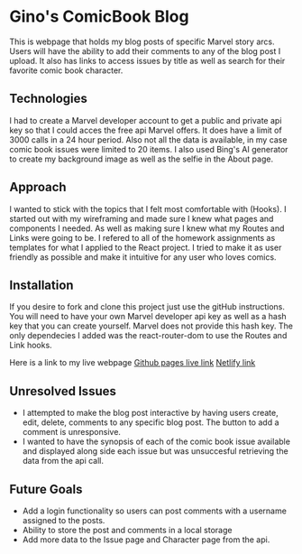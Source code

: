 # Gino's ComicBook Blog

This is webpage that holds my blog posts of specific Marvel story arcs. Users will have the ability to add their comments to any of the blog post I upload. It also has links to access issues by title as well as search for their favorite comic book character.

## Technologies

I had to create a Marvel developer account to get a public and private api key so that I could acces the free api Marvel offers. It does have a limit of 3000 calls in a 24 hour period. Also not all the data is available, in my case comic book issues were limited to 20 items. I also used Bing's AI generator to create my background image as well as the selfie in the About page.

## Approach

I wanted to stick with the topics that I felt most comfortable with (Hooks). I started out with my wireframing and made sure I knew what pages and components I needed. As well as making sure I knew what my Routes and Links were going to be. I refered to all of the homework assignments as templates for what I applied to the React project. I tried to make it as user friendly as possible and make it intuitive for any user who loves comics.

## Installation

If you desire to fork and clone this project just use the gitHub instructions. You will need to have your own Marvel developer api key as well as a hash key that you can create yourself. Marvel does not provide this hash key. The only dependecies I added was the react-router-dom to use the Routes and Link hooks.

Here is a link to my live webpage
[Github pages live link](https://gindogg878.github.io/comicbook-blog/)
[Netlify link]()

## Unresolved Issues

- I attempted to make the blog post interactive by having users create, edit, delete, comments to any specific blog post. The button to add a comment is unresponsive.
- I wanted to have the synopsis of each of the comic book issue available and displayed along side each issue but was unsuccesful retrieving the data from the api call.

## Future Goals

- Add a login functionality so users can post comments with a username assigned to the posts.
- Ability to store the post and comments in a local storage
- Add more data to the Issue page and Character page from the api.
